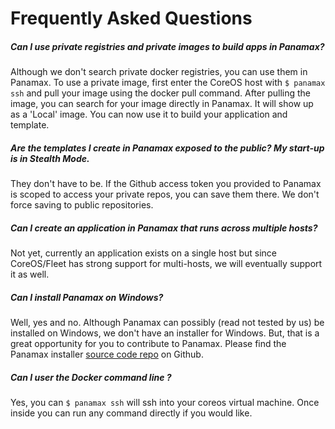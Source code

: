 # Frequently Asked Questions

##### Can I use private registries and private images to build apps in Panamax?

Although we don't search private docker registries, you can use them in Panamax. To use a private image, first enter the CoreOS host with `$ panamax ssh` and pull your image using the docker pull command. After pulling the image, you can search for your image directly in Panamax. It will show up as a 'Local' image. You can now use it to build your application and template.

##### Are the templates I create in Panamax exposed to the public? My start-up is in Stealth Mode. 

They don't have to be. If the Github access token you provided to Panamax is scoped to access your private repos, you can save them there. We don't force saving to public repositories.

##### Can I create an application in Panamax that runs across multiple hosts? 

Not yet, currently an application exists on a single host but since CoreOS/Fleet has strong support for multi-hosts, we will eventually support it as well. 

##### Can I install Panamax on Windows?

Well, yes and no. Although Panamax can possibly (read not tested by us) be installed on Windows, we don't have an installer for Windows. But, that is a great opportunity for you to contribute to Panamax. Please find the Panamax installer [source code repo](https://github.com/CenturyLinkLabs/panamax-coreos) on Github.

##### Can I user the Docker command line ? 
Yes, you can `$ panamax ssh` will ssh into your coreos virtual machine.  Once inside you can run any command directly if you would like. 